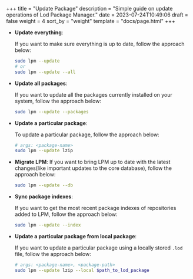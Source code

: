 +++
title = "Update Package"
description = "Simple guide on update operations of Lod Package Manager."
date = 2023-07-24T10:49:06
draft = false
weight = 4
sort_by = "weight"
template = "docs/page.html"
+++

- **Update everything**:

    If you want to make sure everything is up to date, follow the approach below:

    ```sh
    sudo lpm --update
    # or
    sudo lpm --update --all
    ```

- **Update all packages**:

    If you want to update all the packages currently installed on your system, follow the approach below:

    ```sh
    sudo lpm --update --packages
    ```

- **Update a particular package**:

    To update a particular package, follow the approach below:

    ```sh
    # args: <package-name>
    sudo lpm --update lzip
    ```

- **Migrate LPM**:
    If you want to bring LPM up to date with the latest changes(like important updates to the core database), follow the approach below:

    ```sh
    sudo lpm --update --db
    ```

- **Sync package indexes**:

    If you want to get the most recent package indexes of repositories added to LPM, follow the approach below:

    ```sh
    sudo lpm --update --index
    ```

- **Update a particular package from local package**:

    If you want to update a particular package using a locally stored `.lod` file, follow the approach below:

    ```sh
    # args: <package-name>, <package-path>
    sudo lpm --update lzip --local $path_to_lod_package
    ```